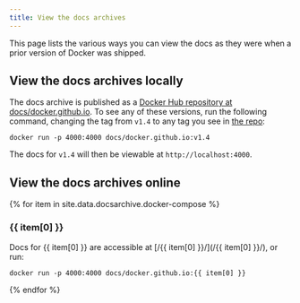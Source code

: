 ```yaml
---
title: View the docs archives
---
```


This page lists the various ways you can view the docs as they were when a
prior version of Docker was shipped.

## View the docs archives locally

The docs archive is published as a [Docker Hub repository at docs/docker.github.io](https://hub.docker.com/r/docs/docker.github.io/tags/).
To see any of these versions, run the following command, changing
the tag from `v1.4` to any tag you see in [the repo](https://hub.docker.com/r/docs/docker.github.io/tags/):

```shell
docker run -p 4000:4000 docs/docker.github.io:v1.4
```

The docs for `v1.4` will then be viewable at `http://localhost:4000`.

## View the docs archives online

{% for item in site.data.docsarchive.docker-compose %}

### {{ item[0] }}

Docs for {{ item[0] }} are accessible at [/{{ item[0] }}/](/{{ item[0] }}/), or
run:

```
docker run -p 4000:4000 docs/docker.github.io:{{ item[0] }}
```

{% endfor %}
